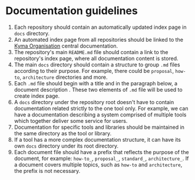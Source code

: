 # Documentation guidelines

1. Each repository should contain an automatically updated index page in `docs` directory.
2. An automated index page from all repositories should be linked to the [Kyma Organisation](https://github.tools.sap/kyma/documentation) central documentation.
3. The repository's main `README.md` file should contain a link to the repository's index page, where all documentation content is stored.
4. The main `docs` directory should contain a structure to group `.md` files according to their purpose. For example, there could be `proposal`, `how-to`, `architecture` directories and more.
5. Each `.md` file should begin with a title and in the paragraph below, a document description . These two elements of `.md` file will be used to create index page.
6. A `docs` directory under the repository root doesn't have to contain documentation related strictly to the one tool only. For example, we can have a documentation describing a system comprised of multiple tools which together deliver some service for users.
7. Documentation for specific tools and libraries should be maintained in the same directory as the tool or library.
8. If a tool has a more complex documentation structure, it can have its own `docs` directory under its root directory.
9. Each document file should have a prefix that reflects the purpose of the document, for example: `how-to_`, `proposal_`, `standard_`, `architecture_`. If a document covers multiple topics, such as `how-to` and `architecture`, the prefix is not necessary.
